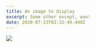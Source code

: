 ```yaml
---
title: An image to display
excerpt: Some other except, woo!
date: 2020-07-23T02:32:49.448Z
---
```

![](/uploads/screen-shot-2020-07-22-at-10.17.49-pm.png)